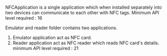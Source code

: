 NFCApplication is a single application which when installed separately into two devices can communicate to each other with NFC tags.
Minimum API level required : 16


Emulator and reader folder contains two applications.
1. Emulator application act as NFC card.
2. Reader application act as NFC reader which reads NFC card's details.
minimum API level required : 21
